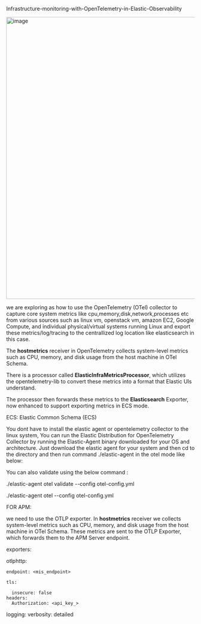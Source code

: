 Infrastructure-monitoring-with-OpenTelemetry-in-Elastic-Observability

<img width="754" alt="image" src="https://github.com/user-attachments/assets/256e73b5-02b9-4724-b5ee-779b01e2d8cb" />

we are exploring as how to use the OpenTelemetry (OTel) collector to capture core system metrics like cpu,memory,disk,network,processes etc from various sources such as linux vm, openstack vm, amazon EC2, Google Compute, and individual physical/virtual systems running Linux and export these metrics/log/tracing to the centrallized log location like elasticsearch in this case.

The **hostmetrics** receiver in OpenTelemetry collects system-level metrics such as CPU, memory, and disk usage from the host machine in OTel Schema.


 There is a processor called **ElasticInfraMetricsProcessor**, which utilizes the opentelemetry-lib to convert these metrics into a format that Elastic UIs understand.

 The processor then forwards these metrics to the **Elasticsearch** Exporter, now enhanced to support exporting metrics in ECS mode. 

 ECS: Elastic Common Schema (ECS)

You dont have to install the elastic agent or opentelemetry collector to the linux system, You can run the Elastic Distribution for OpenTelemetry Collector by running the Elastic-Agent binary downloaded for your OS and architecture. Just download the elastic agent for your system and then cd to the directory and then run command ./elastic-agent in the otel mode like below:

You can also validate using the below command :

./elastic-agent otel validate  --config otel-config.yml


 ./elastic-agent otel --config otel-config.yml




FOR APM:

we need to use the OTLP exporter. In **hostmetrics** receiver we collects system-level metrics such as CPU, memory, and disk usage from the host machine in OTel Schema. These metrics are sent to the OTLP Exporter, which forwards them to the APM Server endpoint. 

exporters:

  otlphttp:
  
    endpoint: <mis_endpoint>
    
    tls:
    
      insecure: false
    headers:
      Authorization: <api_key_>
  logging:
    verbosity: detailed

